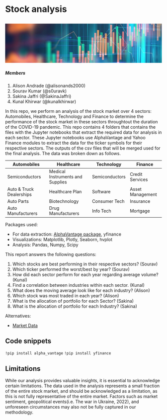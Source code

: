 # Stock analysis
![image](Tech/1577053187174.jpg)
---
##### Members
1. Alison Andrade (@alisonands2000)
2. Sourav Kumar (@s0uravk)
3. Sakina Jaffri (@SakinaJaffri)
4. Kunal Khirwar (@kunalkhirwar)


In this repo, we perform an analysis of the stock market over 4 sectors: Automobiles, Healthcare, Technology and Finance to determine the performance of the stock market in these sectors throughtout the duration of the COVID-19 pandemic.
This repo contains 4 folders that contains the files with the Jupyter notebooks that extract the required data for analysis in each sector. These Jupyter notebooks use AlphaVantage and Yahoo Finance modules to extract the data for the ticker symbols for their respective sectors. The outputs of the csv files that will be merged used for the final analysis. The data was broken down as follows. 

| **Automobiles**          | **Healthcare**                   | **Technology** | **Finance**      |
|--------------------------|----------------------------------|----------------|------------------|
| Semiconductors           | Medical Instruments and Supplies | Semiconductors | Credit Services  |
| Auto & Truck Dealerships | Healthcare Plan                  | Software       | Asset Management |
| Auto Parts               | Biotechnology                    | Consumer Tech  | Insurance        |
| Auto Manufacturers       | Drug Manufacturers               | Info Tech      | Mortgage         |

Packages used: 
  - For data extraction: [AlphaVantage package](https://www.alphavantage.co/documentation/), yfinance
  - Visualizations: Matplotlib, Plotly, Seaborn, hvplot
  - Analysis: Pandas, Numpy, Scipy

This report answers the following questions:
1. Which stocks are best performing in their respective sectors? (Sourav)
2. Which ticker performed the worst/best by year? (Sourav) 
3. How did each sector perform for each year regarding average volume? (Kunal)
4. Find a correlation between industries within each sector. (Kunal)
5. What does the moving average look like for each industry? (Alison)
6. Which stock was most traded in each year? (Alison)
7. What is the allocation of portfolio for each Sector? (Sakina)
8. What is the allocation of portfolio for each Industry?  (Sakina)


Alternatives:
- [Market Data](https://docs.marketdata.app/api/)

## Code snippets
`!pip install alpha_vantage`
`!pip install yfinance`

## Limitations
While our analysis provides valuable insights, it is essential to acknowledge certain limitations. The data used in the analysis represents a small fraction of the entire stock market, and should be acknowledged as a limitation, as this is not fully representative of the entire market.
Factors such as market sentiment, geopolitical events(i.e. The war in Ukraine, 2022), and unforeseen circumstances may also not be fully captured in our methodology.
